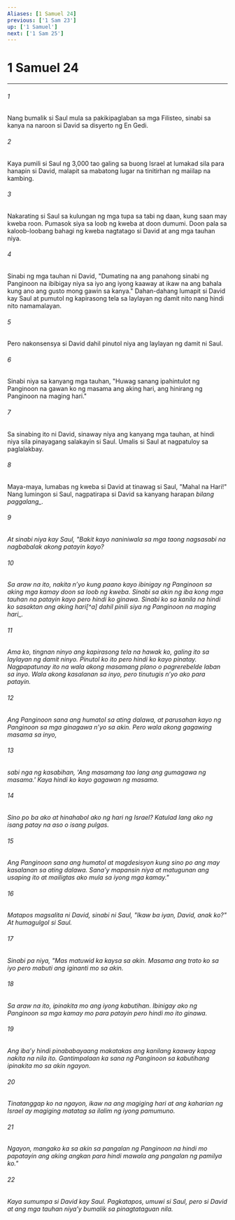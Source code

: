 ```yaml
---
Aliases: [1 Samuel 24]
previous: ['1 Sam 23']
up: ['1 Samuel']
next: ['1 Sam 25']
---
```

# 1 Samuel 24

***






















###### 1 










Nang bumalik si Saul mula sa pakikipaglaban sa mga Filisteo, sinabi sa kanya na naroon si David sa disyerto ng En Gedi. 





















###### 2 










Kaya pumili si Saul ng 3,000 tao galing sa buong Israel at lumakad sila para hanapin si David, malapit sa mabatong lugar na tinitirhan ng maiilap na kambing. 





















###### 3 










Nakarating si Saul sa kulungan ng mga tupa sa tabi ng daan, kung saan may kweba roon. Pumasok siya sa loob ng kweba at doon dumumi. Doon pala sa kaloob-loobang bahagi ng kweba nagtatago si David at ang mga tauhan niya. 





















###### 4 










Sinabi ng mga tauhan ni David, "Dumating na ang panahong sinabi ng Panginoon na ibibigay niya sa iyo ang iyong kaaway at ikaw na ang bahala kung ano ang gusto mong gawin sa kanya." Dahan-dahang lumapit si David kay Saul at pumutol ng kapirasong tela sa laylayan ng damit nito nang hindi nito namamalayan. 





















###### 5 










Pero nakonsensya si David dahil pinutol niya ang laylayan ng damit ni Saul. 





















###### 6 










Sinabi niya sa kanyang mga tauhan, "Huwag sanang ipahintulot ng Panginoon na gawan ko ng masama ang aking hari, ang hinirang ng Panginoon na maging hari." 





















###### 7 










Sa sinabing ito ni David, sinaway niya ang kanyang mga tauhan, at hindi niya sila pinayagang salakayin si Saul. Umalis si Saul at nagpatuloy sa paglalakbay. 





















###### 8 










Maya-maya, lumabas ng kweba si David at tinawag si Saul, "Mahal na Hari!" Nang lumingon si Saul, nagpatirapa si David sa kanyang harapan <i class="trans-change">bilang paggalang_. 





















###### 9 










At sinabi niya kay Saul, "Bakit kayo naniniwala sa mga taong nagsasabi na nagbabalak akong patayin kayo? 





















###### 10 










Sa araw na ito, nakita nʼyo kung paano kayo ibinigay ng Panginoon sa aking mga kamay doon sa loob ng kweba. Sinabi sa akin ng iba kong mga tauhan na patayin kayo pero hindi ko ginawa. Sinabi ko sa kanila na hindi ko sasaktan ang aking hari[^a] dahil pinili siya ng Panginoon <i class="trans-change">na maging hari_. 





















###### 11 










Ama ko, tingnan ninyo ang kapirasong tela na hawak ko, galing ito sa laylayan ng damit ninyo. Pinutol ko ito pero hindi ko kayo pinatay. Nagpapatunay ito na wala akong masamang plano o pagrerebelde laban sa inyo. Wala akong kasalanan sa inyo, pero tinutugis nʼyo ako para patayin. 





















###### 12 










Ang Panginoon sana ang humatol sa ating dalawa, at parusahan kayo ng Panginoon sa mga ginagawa nʼyo sa akin. Pero wala akong gagawing masama sa inyo, 





















###### 13 










sabi nga ng kasabihan, 'Ang masamang tao lang ang gumagawa ng masama.' Kaya hindi ko kayo gagawan ng masama. 





















###### 14 










Sino po ba ako at hinahabol ako ng hari ng Israel? Katulad lang ako ng isang patay na aso o isang pulgas. 





















###### 15 










Ang Panginoon sana ang humatol at magdesisyon kung sino po ang may kasalanan sa ating dalawa. Sanaʼy mapansin niya at matugunan ang usaping ito at mailigtas ako mula sa iyong mga kamay." 





















###### 16 










Matapos magsalita ni David, sinabi ni Saul, "Ikaw ba iyan, David, anak ko?" At humagulgol si Saul. 





















###### 17 










Sinabi pa niya, "Mas matuwid ka kaysa sa akin. Masama ang trato ko sa iyo pero mabuti ang iginanti mo sa akin. 





















###### 18 










Sa araw na ito, ipinakita mo ang iyong kabutihan. Ibinigay ako ng Panginoon sa mga kamay mo para patayin pero hindi mo ito ginawa. 





















###### 19 










Ang ibaʼy hindi pinababayaang makatakas ang kanilang kaaway kapag nakita na nila ito. Gantimpalaan ka sana ng Panginoon sa kabutihang ipinakita mo sa akin ngayon. 





















###### 20 










Tinatanggap ko na ngayon, ikaw na ang magiging hari at ang kaharian ng Israel ay magiging matatag sa ilalim ng iyong pamumuno. 





















###### 21 










Ngayon, mangako ka sa akin sa pangalan ng Panginoon na hindi mo papatayin ang aking angkan para hindi mawala ang pangalan ng pamilya ko." 





















###### 22 










Kaya sumumpa si David kay Saul. Pagkatapos, umuwi si Saul, pero si David at ang mga tauhan niyaʼy bumalik sa pinagtataguan nila.
